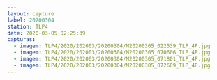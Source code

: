 ```yaml
---
layout: capture
label: 20200304
station: TLP4
date: 2020-03-05 02:25:39
capturas:
  - imagem: TLP4/2020/202003/20200304/M20200305_022539_TLP_4P.jpg
  - imagem: TLP4/2020/202003/20200304/M20200305_070606_TLP_4P.jpg
  - imagem: TLP4/2020/202003/20200304/M20200305_071801_TLP_4P.jpg
  - imagem: TLP4/2020/202003/20200304/M20200305_072609_TLP_4P.jpg
---
```

